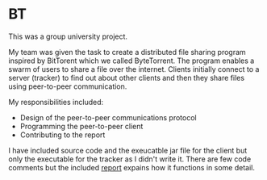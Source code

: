 # BT
This was a group university project.

My team was given the task to create a distributed file sharing program inspired by BitTorent which we called ByteTorrent. The program enables a swarm of users to share a file over the internet. Clients initially connect to a server (tracker) to find out about other clients and then they share files using peer-to-peer communication.

My responsibilities included:
* Design of the peer-to-peer communications protocol
* Programming the peer-to-peer client
* Contributing to the report

I have included source code and the exeucatble jar file for the client but only the executable for the tracker as I didn't write it. There are few code comments but the included [report](https://github.com/DavidGunnion/BT/blob/master/BT%20Spec%20and%20Documentation.pdf) expains how it functions in some detail.
